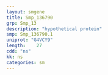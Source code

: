 ```yaml
---
layout: smgene
title: Smp_136790
grp: Smp_13
description: "hypothetical protein"
smp: Smp_136790.1
uniprot: "G4VCY9"
length:    27
cdd: "ns"
kk: ns
categories: sm
---
```

